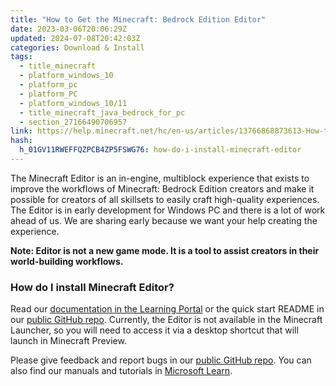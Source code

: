 ```yaml
---
title: "How to Get the Minecraft: Bedrock Edition Editor"
date: 2023-03-06T20:06:29Z
updated: 2024-07-08T20:42:03Z
categories: Download & Install
tags:
  - title_minecraft
  - platform_windows_10
  - platform_pc
  - platform_PC
  - platform_windows_10/11
  - title_minecraft_java_bedrock_for_pc
  - section_27166490706957
link: https://help.minecraft.net/hc/en-us/articles/13766868873613-How-to-Get-the-Minecraft-Bedrock-Edition-Editor
hash:
  h_01GV11RWEFFQZPCB4ZP5FSWG76: how-do-i-install-minecraft-editor
---
```


The Minecraft Editor is an in-engine, multiblock experience that exists to improve the workflows of Minecraft: Bedrock Edition creators and make it possible for creators of all skillsets to easily craft high-quality experiences. The Editor is in early development for Windows PC and there is a lot of work ahead of us. We are sharing early because we want your help creating the experience.

**Note: Editor is not a new game mode. It is a tool to assist creators in their world-building workflows.**

### How do I install Minecraft Editor?

Read our [documentation in the Learning Portal](https://aka.ms/LearnEditor) or the quick start README in our [public GitHub repo](https://github.com/Mojang/minecraft-editor). Currently, the Editor is not available in the Minecraft Launcher, so you will need to access it via a desktop shortcut that will launch in Minecraft Preview.

Please give feedback and report bugs in our [public GitHub repo](https://github.com/Mojang/minecraft-editor). You can also find our manuals and tutorials in [Microsoft Learn](https://aka.ms/LearnEditor).
